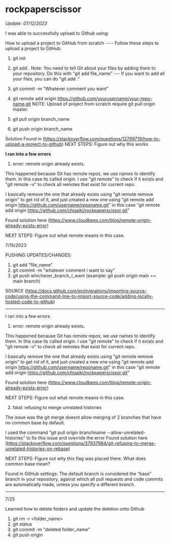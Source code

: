 # rockpaperscissor

*Update: 07/12/2023*

I was able to successfully upload to Github using:

How to upload a project to GitHub from scratch ---- Follow these steps to upload a project to GitHub:

1. git init

2. git add .
   Note: You need to tell Git about your files by adding them to your repository. Do this with "git add file_name" --- If you want to add all your files, you can do "git add ."

4. git commit -m "Whatever comment you want"

5. git remote add origin https://github.com/yourusername/your-repo-name.git
      NOTE: Upload of project from scratch require git pull origin master.

6. git pull origin branch_name

7. git push origin branch_name

Solution Found in (https://stackoverflow.com/questions/12799719/how-to-upload-a-project-to-github)
NEXT STEPS: Figure out why this works

**I ran into a few errors**

1. error: remote origin already exists. 

This happened because Git has remote repos, we use names to identify them. In this case its called origin. I use "git remote" to check if it exists and "git remote -v" to check all remotes that exist for current repo. 

I basically remove the one that already exists using "git remote remove origin" to get rid of it, and just created a new one using "git remote add origin https://github.com/username/reponame.git" 
in this case 
"git remote add origin https://github.com/chisaiki/rockpaperscissor.git"

Found solution here (https://www.cloudbees.com/blog/remote-origin-already-exists-error)

NEXT STEPS: Figure out what remote means in this case. 

7/15/2023

PUSHING UPDATES/CHANGES:

1. git add "file_name"
2. git commit -m "whatever comment i want to say"
3. git push whichever_branch_I_want (example: git push origin main == main branch) 

SOURCE (https://docs.github.com/en/migrations/importing-source-code/using-the-command-line-to-import-source-code/adding-locally-hosted-code-to-github)

----------------------------------
I ran into a few errors 

1. error: remote origin already exists. 

This happened because Git has remote repos, we use names to identify them. In this case its called origin. I use "git remote" to check if it exists and "git remote -v" to check all remotes that exist for current repo. 

I basically remove the one that already exists using "git remote remove origin" to get rid of it, and just created a new one using "git remote add origin https://github.com/username/reponame.git" 
in this case 
"git remote add origin https://github.com/chisaiki/rockpaperscissor.git"

Found solution here (https://www.cloudbees.com/blog/remote-origin-already-exists-error)

NEXT STEPS: Figure out what remote means in this case. 

2. fatal: refusing to merge unrelated histories

The issue was the git merge doesnt allow merging of 2 branches that have no common base by default. 

I used the command "git pull origin branchname --allow-unrelated-histories" to fix this issue and override the error
Found solution here (https://stackoverflow.com/questions/37937984/git-refusing-to-merge-unrelated-histories-on-rebase)

NEXT STEPS: Figure out why this flag was placed there. What does common base mean?

Found in GitHub settings: The default branch is considered the “base” branch in your repository, against which all pull requests and code commits are automatically made, unless you specify a different branch.

---------------------------------------------------------------------------------------------------------------

7/25

Learned how to delete folders and update the deletion onto Github

1. git rm -r <folder_name>
2. git status
3. git commit -m "deleted folder_name"
4. git push origin <branch>
